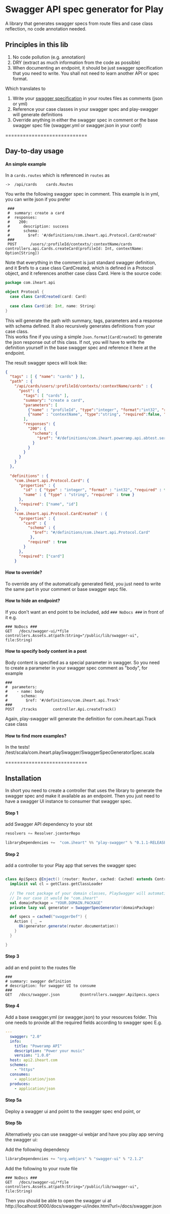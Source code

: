# Swagger API spec generator for Play 

A library that generates swagger specs from route files and case class reflection, no code annotation needed.  
 
## Principles in this lib

1. No code pollution (e.g. annotation) 
2. DRY (extract as much information from the code as possible)
3. When documenting an endpoint, it should be just swagger specification that you need to write. You shall not need to learn another API or spec format.                 

Which translates to 

1. Write your [swagger specification](http://swagger.io/specification/) in your routes files as comments (json or yml)
2. Reference your case classes in your swagger spec and play-swagger will generate definitions
3. Override anything in either the swagger spec in comment or the base swagger spec file (swagger.yml or swagger.json in your conf)

============================
## Day-to-day usage 

#### An simple example

In a `cards.routes` which is referenced in `routes` as 
```
->  /api/cards    cards.Routes
```
You write the following swagger spec in comment. This example is in yml, you can write json if you prefer
```
 ###
 #  summary: create a card 
 #  responses:
 #    200:
 #      description: success
 #      schema:
 #        $ref: '#/definitions/com.iheart.api.Protocol.CardCreated'
 ###
 POST      /users/:profileId/contexts/:contextName/cards       controllers.api.Cards.createCard(profileId: Int, contextName: Option[String])

```

Note that everything in the comment is just standard swagger definition, and it $refs to a case class CardCreated, which is defined in a Protocol object, and it references another case class Card. Here is the source code:
```scala
package com.iheart.api

object Protocol {
  case class CardCreated(card: Card)
  
  case class Card(id: Int, name: String)
}
```

This will generate the path with summary, tags, parameters and a response with schema defined. It also recursively generates definitions from your case class.  
This works fine if you using a simple `Json.format[CardCreated]` to generate the json response out of this class. If not, you will have to write the definition yourself in the base swagger spec and reference it here at the endpoint. 

The result swagger specs will look like:
  
```json
{
  "tags" : [ { "name": "cards" } ],
  "path" : {
    "/api/cards/users/:profileId/contexts/:contextName/cards" : {
      "post": {
        "tags": [ "cards" ],
        "summary": "create a card",
        "parameters": [
          {"name" : "profileId", "type":"integer", "format":"int32", "required":true, "in" : "path" },
          {"name" : "contextName", "type":"string", "required":false, "in" : "path" }
        ], 
        "responses": {
          "200": {
            "schema": {
              "$ref": "#/definitions/com.iheart.poweramp.api.abtest.service.Protocol.TestCreated"
            }
          }
        }
      }
    }
  },
  
  "definitions" : {
    "com.iheart.api.Protocol.Card": {
      "properties" : {
        "id" : { "type" : "integer", "format" : "int32", "required" : true },
        "name" : { "type" : "string", "required" : true }
      },
      "required": ["name", "id"]
    },
    "com.iheart.api.Protocol.CardCreated" : {
      "properties" : {
        "card" : {
          "schema" : {
            "$ref": "#/definitions/com.iheart.api.Protocol.Card"
           },
          "required" : true 
        }
      },
      "required": ["card"]
    }
```

#### How to override?
To override any of the automatically generated field, you just need to write the same part in your comment or base swagger sepc file. 

#### How to hide an endpoint?
If you don't want an end point to be included, add `### NoDocs ###` in front of it 
e.g.
```
### NoDocs ###
GET   /docs/swagger-ui/*file        controllers.Assets.at(path:String="/public/lib/swagger-ui", file:String)
```

#### How to specify body content in a post 
Body content is specified as a special parameter in swagger. So you need to create a parameter in your swagger spec comment as "body", for example
```
###  
#  parameters:
#    - name: body
#      schema:
#        $ref: '#/definitions/com.iheart.api.Track'
###
POST   /tracks       controller.Api.createTrack()
```
Again, play-swagger will generate the definition for com.iheart.api.Track case class

#### How to find more examples?
In the tests!
/test/scala/com.iheart.playSwagger/SwaggerSpecGeneratorSpec.scala
 
============================
## Installation

In short you need to create a controller that uses the library to generate the swagger spec and make it available as an endpoint.
Then you just need to have a swagger UI instance to consumer that swagger spec. 
  

#### Step 1
add Swagger API dependency to your sbt
```scala
resolvers += Resolver.jcenterRepo

libraryDependencies +=  "com.iheart" %% "play-swagger" % "0.1.1-RELEASE"
```

#### Step 2
add a controller to your Play app that serves the swagger spec

```scala

class ApiSpecs @Inject() (router: Router, cached: Cached) extends Controller {
  implicit val cl = getClass.getClassLoader
  
  // The root package of your domain classes, PlaySwagger will automatically generate definitions when it encounters class references in this package.
  // In our case it would be "com.iheart"
  val domainPackage = "YOUR.DOMAIN.PACKAGE"  
  private lazy val generator = SwaggerSpecGenerator(domainPackage)   

  def specs = cached("swaggerDef") {
    Action { _ ⇒
      Ok(generator.generate(router.documentation))
    }
  }

}
```

#### Step 3
add an end point to the routes file 
```
###
# summary: swagger definition
# description: for swagger UI to consume
###
GET   /docs/swagger.json         @controllers.swagger.ApiSpecs.specs

```

#### Step 4
Add a base swagger.yml (or swagger.json) to your resources folder. This one needs to provide all the required fields according to swagger spec
E.g.
```yml
---
  swagger: "2.0"
  info: 
    title: "Poweramp API"
    description: "Power your music"
    version: "1.0.0"
  host: api2.iheart.com
  schemes:
    - "https"
  consumes:
    - application/json
  produces: 
    - application/json

```

#### Step 5a
Deploy a swagger ui and point to the swagger spec end point, or

#### Step 5b
Alternatively you can use swagger-ui webjar and have you play app serving the swagger ui:

Add the following dependency
```scala
libraryDependencies += "org.webjars" % "swagger-ui" % "2.1.2"
```

Add the following to your route file
```
### NoDocs ###
GET   /docs/swagger-ui/*file        controllers.Assets.at(path:String="/public/lib/swagger-ui", file:String)

```

Then you should be able to open the swagger ui at
http://localhost:9000/docs/swagger-ui/index.html?url=/docs/swagger.json




